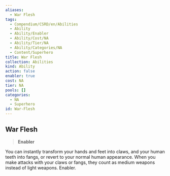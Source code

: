 ```yaml
---
aliases:
  - War Flesh
tags:
  - Compendium/CSRD/en/Abilities
  - Ability
  - Ability/Enabler
  - Ability/Cost/NA
  - Ability/Tier/NA
  - Ability/Categories/NA
  - Content/Superhero
title: War Flesh
collection: Abilities
kind: Ability
action: false
enabler: true
cost: NA
tier: NA
pools: []
categories:
  - NA
  - Superhero
id: War-Flesh
---
```

## War Flesh    
>**Enabler**  
    
You can instantly transform your hands and feet into claws, and your human teeth into fangs, or revert to your normal human appearance. When you make attacks with your claws or fangs, they count as medium weapons instead of light weapons. Enabler.
